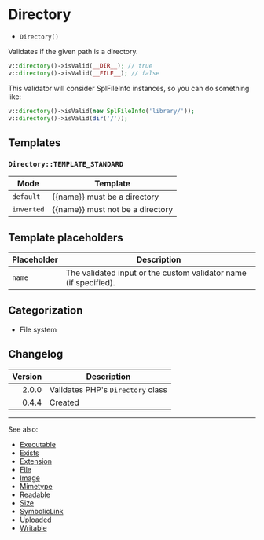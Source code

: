 # Directory

- `Directory()`

Validates if the given path is a directory.

```php
v::directory()->isValid(__DIR__); // true
v::directory()->isValid(__FILE__); // false
```

This validator will consider SplFileInfo instances, so you can do something like:

```php
v::directory()->isValid(new SplFileInfo('library/'));
v::directory()->isValid(dir('/'));
```

## Templates

### `Directory::TEMPLATE_STANDARD`

| Mode       | Template                         |
|------------|----------------------------------|
| `default`  | {{name}} must be a directory     |
| `inverted` | {{name}} must not be a directory |

## Template placeholders

| Placeholder | Description                                                      |
|-------------|------------------------------------------------------------------|
| `name`      | The validated input or the custom validator name (if specified). |

## Categorization

- File system

## Changelog

| Version | Description                       |
|--------:|-----------------------------------|
|   2.0.0 | Validates PHP's `Directory` class |
|   0.4.4 | Created                           |

***
See also:

- [Executable](Executable.md)
- [Exists](Exists.md)
- [Extension](Extension.md)
- [File](File.md)
- [Image](Image.md)
- [Mimetype](Mimetype.md)
- [Readable](Readable.md)
- [Size](Size.md)
- [SymbolicLink](SymbolicLink.md)
- [Uploaded](Uploaded.md)
- [Writable](Writable.md)
